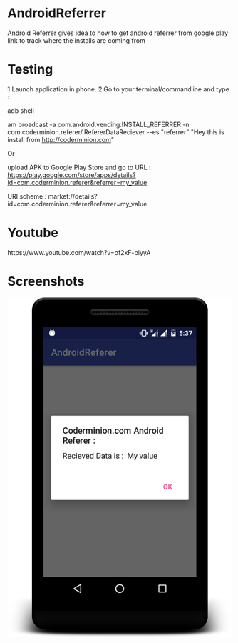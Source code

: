# AndroidReferrer
Android Referrer gives idea to how to get android referrer from google play link to track where the installs are coming from


<h1>Testing</h1>
1.Launch application in phone.
2.Go to your terminal/commandline and type :

adb shell

am broadcast -a com.android.vending.INSTALL_REFERRER -n com.coderminion.referer/.RefererDataReciever --es "referrer" "Hey this is install from http://coderminion.com"

Or 

upload APK to Google Play Store and go to URL : https://play.google.com/store/apps/details?id=com.coderminion.referer&referrer=my_value

URI scheme : market://details?id=com.coderminion.referer&referrer=my_value



<h1>Youtube</h1>
https://www.youtube.com/watch?v=of2xF-biyyA

<h1>Screenshots</h1>

<img src="/sample1.png"/>
